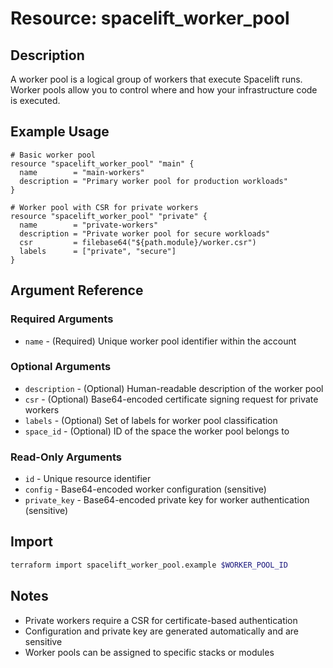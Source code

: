 # Resource: spacelift_worker_pool

## Description
A worker pool is a logical group of workers that execute Spacelift runs. Worker pools allow you to control where and how your infrastructure code is executed.

## Example Usage
```hcl
# Basic worker pool
resource "spacelift_worker_pool" "main" {
  name        = "main-workers"
  description = "Primary worker pool for production workloads"
}

# Worker pool with CSR for private workers
resource "spacelift_worker_pool" "private" {
  name        = "private-workers"
  description = "Private worker pool for secure workloads"
  csr         = filebase64("${path.module}/worker.csr")
  labels      = ["private", "secure"]
}
```

## Argument Reference

### Required Arguments
* `name` - (Required) Unique worker pool identifier within the account

### Optional Arguments
* `description` - (Optional) Human-readable description of the worker pool
* `csr` - (Optional) Base64-encoded certificate signing request for private workers
* `labels` - (Optional) Set of labels for worker pool classification
* `space_id` - (Optional) ID of the space the worker pool belongs to

### Read-Only Arguments
* `id` - Unique resource identifier
* `config` - Base64-encoded worker configuration (sensitive)
* `private_key` - Base64-encoded private key for worker authentication (sensitive)

## Import
```bash
terraform import spacelift_worker_pool.example $WORKER_POOL_ID
```

## Notes
* Private workers require a CSR for certificate-based authentication
* Configuration and private key are generated automatically and are sensitive
* Worker pools can be assigned to specific stacks or modules